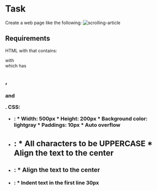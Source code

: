 # Task
Create a web page like the following:
![scrolling-article](https://user-images.githubusercontent.com/85792514/170820903-8de674e6-5e04-4df8-b82b-ccdd59eb22f7.png)

## Requirements
HTML with <body> that contains: <section> with <article> which has <h2>, <h3> and <p>.
CSS:
* <article>:
    * Width: 500px
    * Height: 200px
    * Background color: lightgray
    * Paddings: 10px
    * Auto overflow
* <h2>:
    * All characters to be UPPERCASE
    * Align the text to the center
* <h3>:
    * Align the text to the center
* <p>:
    * Indent text in the first line 30px
